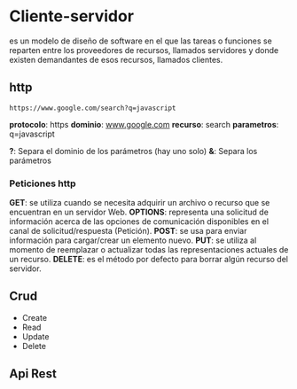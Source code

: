 # Cliente-servidor

es un modelo de diseño de software en el que las tareas o funciones se reparten entre los proveedores de recursos, llamados servidores y donde existen demandantes de esos recursos, llamados clientes.

## http

`https://www.google.com/search?q=javascript`

**protocolo**: https
**dominio**: www.google.com
**recurso**: search
**parametros**: q=javascript

**?**: Separa el dominio de los parámetros (hay uno solo)
**&**: Separa los parámetros

### Peticiones http
**GET**: se utiliza cuando se necesita adquirir un archivo o recurso que se encuentran en un servidor Web.
**OPTIONS**: representa una solicitud de información acerca de las opciones de comunicación disponibles en el canal de solicitud/respuesta (Petición).
**POST**: se usa para enviar información para cargar/crear un elemento nuevo.
**PUT**: se utiliza al momento de reemplazar o actualizar todas las representaciones actuales de un recurso.
**DELETE**: es el método por defecto para borrar algún recurso del servidor.

## Crud

- Create
- Read
- Update
- Delete

## Api Rest


